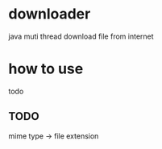 downloader
==========

java muti thread download file from internet


how to use
==========
todo


TODO
---------
mime type -> file extension
